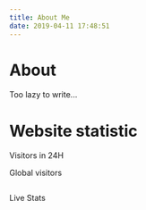 ```yaml
---
title: About Me
date: 2019-04-11 17:48:51
---
```


# About 

Too lazy to write...


# Website statistic

Visitors in 24H

<script type="text/javascript" src="//ra.revolvermaps.com/0/0/0.js?i=0q9262ngefn&amp;d=3&amp;p=1&amp;b=1&amp;w=293&amp;g=2&amp;f=arial&amp;fs=12&amp;r=0&amp;c0=362b05&amp;c1=375363&amp;c2=000000&amp;ic0=0&amp;ic1=0" async="async"></script>

Global visitors

<div style="display:inline-block;width:293px;"><script type="text/javascript" src="//ra.revolvermaps.com/0/0/7.js?i=0nv1fgl71xb&amp;m=8&amp;c=ff0000&amp;cr1=ffffff&amp;sx=0" async="async"></script></div>

Live Stats

<script type="text/javascript" src="//ra.revolvermaps.com/0/0/9.js?i=01gygccg4ob&amp;t=Live%20Stats" async="async"></script>




